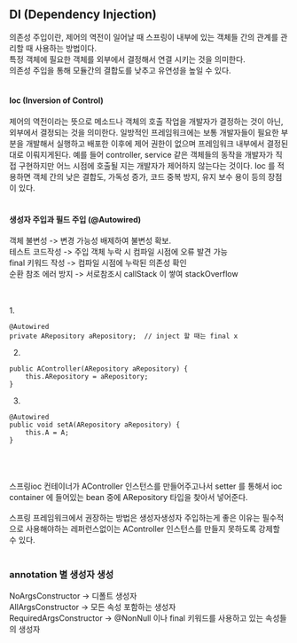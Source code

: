 ## DI (Dependency Injection)

의존성 주입이란, 제어의 역전이 일어날 때 스프링이 내부에 있는 객체들 간의 관계를 관리할 때 사용하는 방법이다. <br>
특정 객체에 필요한 객체를 외부에서 결정해서 연결 시키는 것을 의미한다. <br>
의존성 주입을 통해 모듈간의 결합도를 낮추고 유연성을 높일 수 있다. <br>
<br>

#### Ioc (Inversion of Control) 
제어의 역전이라는 뜻으로 메소드나 객체의 호출 작업을 개발자가 결정하는 것이 아닌, 외부에서 결정되는 것을 의미한다.
일방적인 프레임워크에는 보통 개발자들이 필요한 부분을 개발해서 실행하고 배포한 이후에 제어 권한이 없으며 프레임워크 내부에서 결정된대로 이뤄지게된다.
예를 들어 controller, service 같은 객체들의 동작을 개발자가 직접 구현하지만 어느 시점에 호출될 지는 개발자가 제어하지 않는다는 것이다. 
Ioc 를 적용하면 객체 간의 낮은 결합도, 가독성 증가, 코드 중복 방지, 유지 보수 용이 등의 장점이 있다. 
<br><br>


#### 생성자 주입과 필드 주입 (@Autowired)
객체 불변성 -> 변경 가능성 배제하여 불변성 확보. <br>
테스트 코드작성 -> 주입 객체 누락 시 컴파일 시점에 오류 발견 가능<br>
final 키워드 작성 -> 컴파일 시점에 누락된 의존성 확인<br>
순환 참조 에러 방지 -> 서로참조시 callStack 이 쌓여 stackOverflow<br>
<br>

<br>
1. 

```
@Autowired
private ARepository aRepository;  // inject 할 때는 final x
```

2.
```
public AController(ARepository aRepository) {
	this.ARepository = aRepository;
}
```

3.
```
@Autowired
public void setA(ARepository aRepository) {
	this.A = A;
}
```

<br><br><br>
스프링ioc 컨테이너가 AController 인스턴스를 만들어주고나서 setter 를 통해서 ioc container 에 들어있는 bean 중에 ARepository 타입을 찾아서 넣어준다.<br>
<br>
스프링 프레임워크에서 권장하는 방법은 생성자생성자 주입하는게 좋은 이유는 필수적으로 사용해야하는 레퍼런스없이는 AController 인스턴스를 만들지 못하도록 강제할 수 있다.<br>
<br>


### annotation 별 생성자 생성
NoArgsConstructor -> 디폴트 생성자 <br>
AllArgsConstructor -> 모든 속성 포함하는 생성자 <br>
RequiredArgsConstructor -> @NonNull 이나 final 키워드를 사용하고 있는 속성들의 생성자 <br>
<br>

